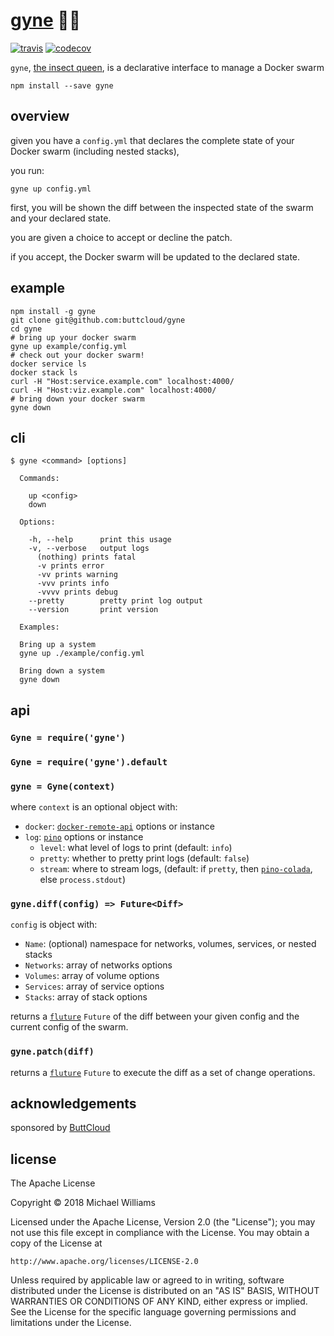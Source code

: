 # [gyne](https://en.wikipedia.org/wiki/Gyne) 🐝🐜

[![travis](https://travis-ci.org/buttcloud/gyne.svg?branch=master)](https://travis-ci.org/buttcloud/gyne) [![codecov](https://codecov.io/gh/buttcloud/gyne/branch/master/graph/badge.svg)](https://codecov.io/gh/buttcloud/gyne)

`gyne`, [the insect queen](https://en.wikipedia.org/wiki/Gyne), is a declarative interface to manage a Docker swarm

```shell
npm install --save gyne
```

## overview

given you have a `config.yml` that declares the complete state of your Docker swarm (including nested stacks),

you run:

```shell
gyne up config.yml
```

first, you will be shown the diff between the inspected state of the swarm and your declared state.

you are given a choice to accept or decline the patch.

if you accept, the Docker swarm will be updated to the declared state.

## example

```shell
npm install -g gyne
git clone git@github.com:buttcloud/gyne
cd gyne
# bring up your docker swarm
gyne up example/config.yml
# check out your docker swarm!
docker service ls
docker stack ls
curl -H "Host:service.example.com" localhost:4000/
curl -H "Host:viz.example.com" localhost:4000/
# bring down your docker swarm
gyne down
```

## cli

```
$ gyne <command> [options]

  Commands:

    up <config>
    down

  Options:

    -h, --help      print this usage
    -v, --verbose   output logs
      (nothing) prints fatal
      -v prints error
      -vv prints warning
      -vvv prints info
      -vvvv prints debug
    --pretty        pretty print log output
    --version       print version

  Examples:

  Bring up a system
  gyne up ./example/config.yml

  Bring down a system
  gyne down
```

## api

### `Gyne = require('gyne')`

### `Gyne = require('gyne').default`

### `gyne = Gyne(context)`

where `context` is an optional object with:

* `docker`: [`docker-remote-api`](https://github.com/mafintosh/docker-remote-api) options or instance
* `log`: [`pino`](https://github.com/pinojs/pino) options or instance
  * `level`: what level of logs to print (default: `info`)
  * `pretty`: whether to pretty print logs (default: `false`)
  * `stream`: where to stream logs, (default: if `pretty`, then [`pino-colada`](https://github.com/lrlna/pino-colada), else `process.stdout`)

### `gyne.diff(config) => Future<Diff>`

`config` is object with:

* `Name`: (optional) namespace for networks, volumes, services, or nested stacks
* `Networks`: array of networks options
* `Volumes`: array of volume options
* `Services`: array of service options
* `Stacks`: array of stack options

returns a [`fluture`](https://github.com/fluture-js/Fluture) `Future` of the diff between your given config and the current config of the swarm.

### `gyne.patch(diff)`

returns a [`fluture`](https://github.com/fluture-js/Fluture) `Future` to execute the diff as a set of change operations.

## acknowledgements

sponsored by [ButtCloud](http://buttcloud.org)

## license

The Apache License

Copyright &copy; 2018 Michael Williams

Licensed under the Apache License, Version 2.0 (the "License");
you may not use this file except in compliance with the License.
You may obtain a copy of the License at

    http://www.apache.org/licenses/LICENSE-2.0

Unless required by applicable law or agreed to in writing, software
distributed under the License is distributed on an "AS IS" BASIS,
WITHOUT WARRANTIES OR CONDITIONS OF ANY KIND, either express or implied.
See the License for the specific language governing permissions and
limitations under the License.
